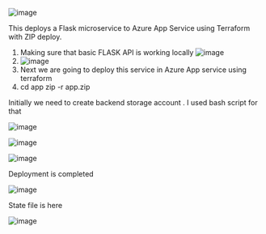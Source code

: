 ![image](https://github.com/user-attachments/assets/4c5a0425-1588-4d88-8cef-24ef1d2d472d)

This deploys a Flask microservice to Azure App Service using Terraform with ZIP deploy.
1. Making sure that basic FLASK API is working locally ![image](https://github.com/user-attachments/assets/f8621143-a819-4d80-8c07-2ad5b9ff8dea)
2. ![image](https://github.com/user-attachments/assets/9bf16562-3609-44d5-adad-85bae254bc41)
3. Next we are going to deploy this service in Azure App service using terraform
4. cd app
    zip -r app.zip

Initially we need to create backend storage account . I used bash script for that

 ![image](https://github.com/user-attachments/assets/3e01c7e5-01ae-47c4-a86b-1a30514585b5)

![image](https://github.com/user-attachments/assets/536a8e98-bbba-4306-a306-779c477f6e32)

![image](https://github.com/user-attachments/assets/0f4a65a4-ebf9-438c-9f14-05c788d3aedf)

Deployment is completed

![image](https://github.com/user-attachments/assets/473b8c61-078b-4ee2-a915-81aa22d78d8a)


State file is here

![image](https://github.com/user-attachments/assets/e982a708-5211-4a3f-ba2b-6e3312270dc9)




